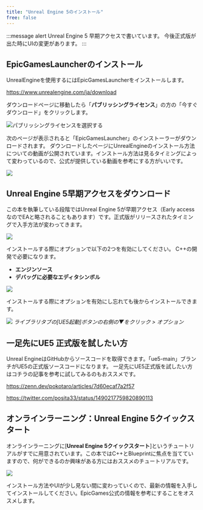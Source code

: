 ```yaml
---
title: "Unreal Engine 5のインストール"
free: false
---
```


:::message alert
Unreal Engine 5 早期アクセスで書いています。
今後正式版が出た時にUIの変更があります。
:::

## EpicGamesLauncherのインストール
UnrealEngineを使用するにはEpicGamesLauncherをインストールします。

https://www.unrealengine.com/ja/download  

ダウンロードページに移動したら「**パブリッシングライセンス**」の方の「今すぐダウンロード」をクリックします。

![パブリッシングライセンスを選択する](https://storage.googleapis.com/zenn-user-upload/5522cb1f5d53-20220109.png)

次のページが表示されると「EpicGamesLauncher」のインストーラーがダウンロードされます。
ダウンロードしたページにUnrealEngineのインストール方法についての動画が公開されています。インストール方法は見るタイミングによって変わっているので、公式が提供している動画を参考にする方がいいです。

![](https://storage.googleapis.com/zenn-user-upload/49d8d3543a4d-20220109.png)

## Unreal Engine 5早期アクセスをダウンロード

この本を執筆している段階ではUnreal Engine 5が早期アクセス（Early accessなのでEAと略されることもあります）です。正式版がリリースされたタイミングで入手方法が変わってきます。

![](https://storage.googleapis.com/zenn-user-upload/297c239ca9be-20220109.png)

インストールする際にオプションで以下の2つを有効にしてください。
C++の開発で必要になります。

- **エンジンソース**
- **デバッグに必要なエディタシンボル**

![](https://storage.googleapis.com/zenn-user-upload/452e4f1da6ca-20220109.png)

インストールする際にオプションを有効にし忘れても後からインストールできます。

![](https://storage.googleapis.com/zenn-user-upload/1f5a4151377c-20220109.png) 
*ライブラリタブの[UE5起動]ボタンの右側の▼をクリック > オプション*

## 一足先にUE5 正式版を試したい方

Unreal EngineはGitHubからソースコードを取得できます。「ue5-main」ブランチがUE5の正式版ソースコードになります。
一足先にUE5正式版を試したい方はコチラの記事を参考に試してみるのもおススメです。

https://zenn.dev/pokotaro/articles/7d60ecaf7a2f57


https://twitter.com/posita33/status/1490217759820890113


## オンラインラーニング：Unreal Engine 5クイックスタート

オンラインラーニングに[**Unreal Engine 5クイックスタート**]というチュートリアルがすでに用意されています。この本ではC++とBlueprintに焦点を当てていますので、何ができるのか興味がある方にはおススメのチュートリアルです。

![](https://storage.googleapis.com/zenn-user-upload/f18dff77aefb-20220109.png)

インストール方法やUIが少し見ない間に変わっていくので、最新の情報を入手してインストールしてください。EpicGames公式の情報を参考にすることをオススメします。

